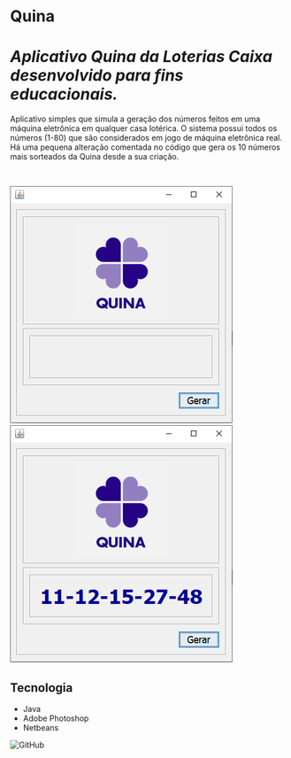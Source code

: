 # Quina
# _Aplicativo Quina da Loterias Caixa desenvolvido para fins educacionais._
Aplicativo simples que simula a geração dos números feitos em uma máquina eletrônica em qualquer casa lotérica. O sistema possui todos os números (1-80) que são considerados em jogo de máquina eletrônica real. Há uma pequena alteração comentada no código que gera os 10 números mais sorteados da Quina desde a sua criação.

<br/>

![](https://github.com/erickwelber/Quina/blob/master/Imagens/Quina1.png) ![](https://github.com/erickwelber/Quina/blob/master/Imagens/Quina2.png)

## Tecnologia
- Java
- Adobe Photoshop
- Netbeans

![GitHub](https://img.shields.io/github/license/erickwelber/Quina)
